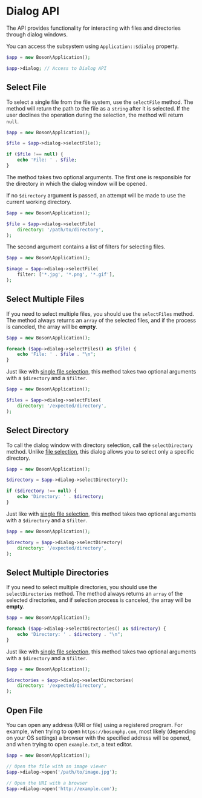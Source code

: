 # Dialog API

<show-structure for="chapter" depth="2"/>

The API provides functionality for interacting with files and 
directories through dialog windows.

You can access the subsystem using `Application::$dialog` property.

```php
$app = new Boson\Application();

$app->dialog; // Access to Dialog API
```

## Select File

To select a single file from the file system, use the `selectFile` method. 
The method will return the path to the file as a `string` after it is selected. 
If the user declines the operation during the selection, the method 
will return `null`.

```php
$app = new Boson\Application();

$file = $app->dialog->selectFile();

if ($file !== null) {
    echo 'File: ' . $file;
}
```

The method takes two optional arguments. The first one is responsible for 
the directory in which the dialog window will be opened.

<tip>
If no <code>$directory</code> argument is passed, an attempt will be made to use 
the current working directory.
</tip>

```php
$app = new Boson\Application();

$file = $app->dialog->selectFile(
    directory: '/path/to/directory',
);
```

The second argument contains a list of filters for selecting files.

```php
$app = new Boson\Application();

$image = $app->dialog->selectFile(
    filter: ['*.jpg', '*.png', '*.gif'],
);
```

## Select Multiple Files

If you need to select multiple files, you should use the `selectFiles` method.
The method always returns an `array` of the selected files, and if the process 
is canceled, the array will be **empty**.

```php
$app = new Boson\Application();

foreach ($app->dialog->selectFiles() as $file) {
    echo 'File: ' . $file . "\n";
}
```

Just like with [single file selection](#select-file), this method takes two 
optional arguments with a `$directory` and a `$filter`.

```php
$app = new Boson\Application();

$files = $app->dialog->selectFiles(
    directory: '/expected/directory',
);
```

## Select Directory

To call the dialog window with directory selection, call the `selectDirectory`
method. Unlike [file selection](#select-file), this dialog allows you to select 
only a specific directory.

```php
$app = new Boson\Application();

$directory = $app->dialog->selectDirectory();

if ($directory !== null) {
    echo 'Directory: ' . $directory;
}
```

Just like with [single file selection](#select-file), this method takes two
optional arguments with a `$directory` and a `$filter`.

```php
$app = new Boson\Application();

$directory = $app->dialog->selectDirectory(
    directory: '/expected/directory',
);
```

## Select Multiple Directories

If you need to select multiple directories, you should use the `selectDirectories`
method. The method always returns an `array` of the selected directories, and 
if selection process is canceled, the array will be **empty**.

```php
$app = new Boson\Application();

foreach ($app->dialog->selectDirectories() as $directory) {
    echo 'Directory: ' . $directory . "\n";
}
```

Just like with [single file selection](#select-file), this method takes two
optional arguments with a `$directory` and a `$filter`.

```php
$app = new Boson\Application();

$directories = $app->dialog->selectDirectories(
    directory: '/expected/directory',
);
```

## Open File

You can open any address (URI or file) using a registered program. For example, 
when trying to open `https://bosonphp.com`, most likely (depending on your OS 
settings) a browser with the specified address will be opened, and when trying 
to open `example.txt`, a text editor.

```php
$app = new Boson\Application();

// Open the file with an image viewer
$app->dialog->open('/path/to/image.jpg');

// Open the URI with a browser
$app->dialog->open('http://example.com');
```